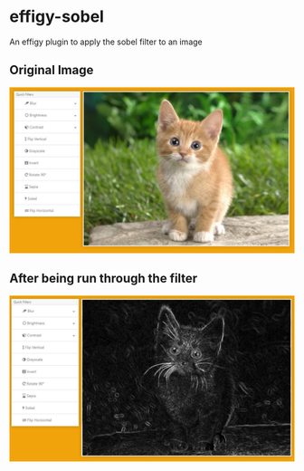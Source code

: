 # effigy-sobel
An effigy plugin to apply the sobel filter to an image

## Original Image
![Original Image](https://raw.githubusercontent.com/zolem/effigy-sobel/master/readmeImages/original.jpg)

## After being run through the filter
![Flipped Image](https://raw.githubusercontent.com/zolem/effigy-sobel/master/readmeImages/modified.jpg)
